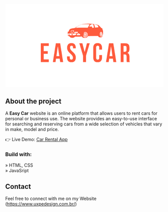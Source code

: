 <div align='center'><img src="https://github.com/ExpeditoMoraes/easycar-car-rent/blob/main/img/Easy-removebg-preview.png"/></div>

<h2>About the project</h2>

<p>A <b>Easy Car</b> website is an online platform that allows users to rent cars for personal or business use. The website provides an easy-to-use interface for searching and reserving cars from a wide selection of vehicles that vary in make, model and price.</p>


👉 Live Demo: <a href='https://easycar-uxpedesign.netlify.app/'>Car Rental App</a>

<h3>Build with:</h3>

» HTML, CSS <br>
» JavaSript

## Contact
Feel free to connect with me on my Website (https://www.uxpedesign.com.br/)
